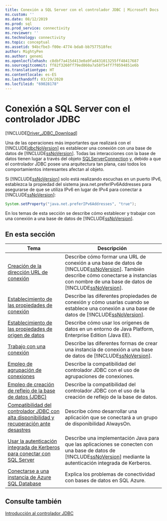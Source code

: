 ```yaml
---
title: Conexión a SQL Server con el controlador JDBC | Microsoft Docs
ms.custom: ''
ms.date: 08/12/2019
ms.prod: sql
ms.prod_service: connectivity
ms.reviewer: ''
ms.technology: connectivity
ms.topic: conceptual
ms.assetid: 94bcfbe3-f00e-4774-bda8-bb7577518fec
author: MightyPen
ms.author: genemi
ms.openlocfilehash: c8dbf7a415d413e0a9fad431013255ff48417687
ms.sourcegitcommit: ff82f3260ff79ed860a7a58f54ff7f0594851e6b
ms.translationtype: HT
ms.contentlocale: es-ES
ms.lasthandoff: 03/29/2020
ms.locfileid: "69028178"
---
```

# <a name="connecting-to-sql-server-with-the-jdbc-driver"></a>Conexión a SQL Server con el controlador JDBC
[!INCLUDE[Driver_JDBC_Download](../../includes/driver_jdbc_download.md)]

  Una de las operaciones más importantes que realizará con el [!INCLUDE[jdbcNoVersion](../../includes/jdbcnoversion_md.md)] es establecer una conexión con una base de datos de [!INCLUDE[ssNoVersion](../../includes/ssnoversion-md.md)]. Todas las interacciones con la base de datos tienen lugar a través del objeto [SQLServerConnection](../../connect/jdbc/reference/sqlserverconnection-class.md) y, debido a que el controlador JDBC posee una arquitectura tan plana, casi todos los comportamientos interesantes afectan al objeto.  
  
 Si [!INCLUDE[ssNoVersion](../../includes/ssnoversion-md.md)] solo está realizando escuchas en un puerto IPv6, establezca la propiedad del sistema java.net.preferIPv6Addresses para asegurarse de que se utiliza IPv6 en lugar de IPv4 para conectar a [!INCLUDE[ssNoVersion](../../includes/ssnoversion-md.md)]:  
  
```java
System.setProperty("java.net.preferIPv6Addresses", "true");  
```  
  
 En los temas de esta sección se describe cómo establecer y trabajar con una conexión a una base de datos de [!INCLUDE[ssNoVersion](../../includes/ssnoversion-md.md)].  
  
## <a name="in-this-section"></a>En esta sección  
  
|Tema|Descripción|  
|-----------|-----------------|  
|[Creación de la dirección URL de conexión](../../connect/jdbc/building-the-connection-url.md)|Describe cómo formar una URL de conexión a una base de datos de [!INCLUDE[ssNoVersion](../../includes/ssnoversion-md.md)]. También describe cómo conectarse a instancias con nombre de una base de datos de [!INCLUDE[ssNoVersion](../../includes/ssnoversion-md.md)].|  
|[Establecimiento de las propiedades de conexión](../../connect/jdbc/setting-the-connection-properties.md)|Describe las diferentes propiedades de conexión y cómo usarlas cuando se establece una conexión a una base de datos de [!INCLUDE[ssNoVersion](../../includes/ssnoversion-md.md)].|  
|[Establecimiento de las propiedades de origen de datos](../../connect/jdbc/setting-the-data-source-properties.md)|Describe cómo usar los orígenes de datos en un entorno de Java Platform, Enterprise Edition (Java EE).|  
|[Trabajo con una conexión](../../connect/jdbc/working-with-a-connection.md)|Describe las diferentes formas de crear una instancia de conexión a una base de datos de [!INCLUDE[ssNoVersion](../../includes/ssnoversion-md.md)].|  
|[Empleo de agrupación de conexiones](../../connect/jdbc/using-connection-pooling.md)|Describe la compatibilidad del controlador JDBC con el uso de agrupaciones de conexiones.|  
|[Empleo de creación de reflejo de la base de datos &#40;JDBC&#41;](../../connect/jdbc/using-database-mirroring-jdbc.md)|Describe la compatibilidad del controlador JDBC con el uso de la creación de reflejo de la base de datos.|  
|[Compatibilidad del controlador JDBC con alta disponibilidad y recuperación ante desastres](../../connect/jdbc/jdbc-driver-support-for-high-availability-disaster-recovery.md)|Describe cómo desarrollar una aplicación que se conectará a un grupo de disponibilidad AlwaysOn.|  
|[Usar la autenticación integrada de Kerberos para conectar con SQL Server](../../connect/jdbc/using-kerberos-integrated-authentication-to-connect-to-sql-server.md)|Describe una implementación Java para que las aplicaciones se conecten con una base de datos de [!INCLUDE[ssNoVersion](../../includes/ssnoversion-md.md)] mediante la autenticación integrada de Kerberos.|  
|[Conectarse a una instancia de Azure SQL Database](../../connect/jdbc/connecting-to-an-azure-sql-database.md)|Explica los problemas de conectividad con bases de datos en SQL Azure.|  
  
## <a name="see-also"></a>Consulte también  
 [Introducción al controlador JDBC](../../connect/jdbc/overview-of-the-jdbc-driver.md)  
  
  
